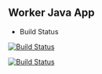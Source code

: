 ## Worker Java App

* Build Status

[![Build Status](https://dd06-2603-8080-2600-f232-6013-ddf1-57a6-6617.ngrok.io/buildStatus/icon?job=instavote%2Fworker-build)](https://dd06-2603-8080-2600-f232-6013-ddf1-57a6-6617.ngrok.io/job/instavote/job/worker-build/)

[![Build Status](https://dd06-2603-8080-2600-f232-6013-ddf1-57a6-6617.ngrok.io/buildStatus/icon?job=instavote%2Fworker-test&subject=UnitTest&color=pink)](https://dd06-2603-8080-2600-f232-6013-ddf1-57a6-6617.ngrok.io/job/instavote/job/worker-test/)
